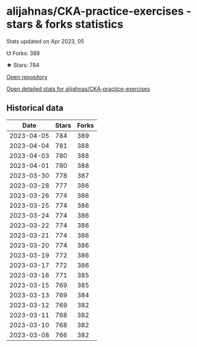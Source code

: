 # alijahnas/CKA-practice-exercises - stars & forks statistics

Stats updated on Apr 2023, 05

☋ Forks: 389

★ Stars: 784

[Open repository](https://github.com/alijahnas/CKA-practice-exercises)

[Open detailed stats for alijahnas/CKA-practice-exercises](https://reviewgithub.com/rep/alijahnas/CKA-practice-exercises)

## Historical data
| Date | Stars | Forks |
|------|-------|-------|
| 2023-04-05 | 784 | 389 | 
| 2023-04-04 | 781 | 388 | 
| 2023-04-03 | 780 | 388 | 
| 2023-04-01 | 780 | 388 | 
| 2023-03-30 | 778 | 387 | 
| 2023-03-28 | 777 | 386 | 
| 2023-03-26 | 774 | 386 | 
| 2023-03-25 | 774 | 386 | 
| 2023-03-24 | 774 | 386 | 
| 2023-03-22 | 774 | 386 | 
| 2023-03-21 | 774 | 386 | 
| 2023-03-20 | 774 | 386 | 
| 2023-03-19 | 772 | 386 | 
| 2023-03-17 | 772 | 386 | 
| 2023-03-16 | 771 | 385 | 
| 2023-03-15 | 769 | 385 | 
| 2023-03-13 | 769 | 384 | 
| 2023-03-12 | 769 | 382 | 
| 2023-03-11 | 768 | 382 | 
| 2023-03-10 | 768 | 382 | 
| 2023-03-08 | 766 | 382 | 

